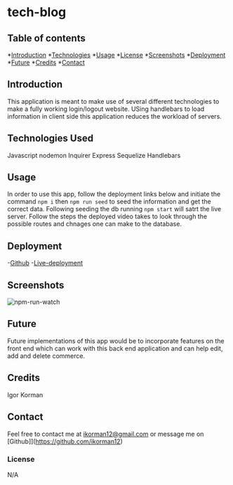 # tech-blog

## Table of contents
*[Introduction](#introduction)
*[Technologies](#technologies-used)
*[Usage](#usage)
*[License](#License)
*[Screenshots](#Screenshots)
*[Deployment](#Deployment)
*[Future](#Future)
*[Credits](#Credits)
*[Contact](#contact)

## Introduction
This application is meant to make use of several different technologies to make a fully working login/logout website. USing handlebars to load information in client side this application reduces the workload of servers.

## Technologies Used
Javascript
nodemon
Inquirer
Express
Sequelize
Handlebars

## Usage
In order to use this app, follow the deployment links below and initiate the command `npm i` then `npm run seed` to seed the information and get the correct data. Following seeding the db running `npm start` will satrt the live server. Follow the steps the deployed video takes to look through the possible routes and chnages one can make to the database.


## Deployment
-[Github](https://github.com/ikorman12/tech-blog)
-[Live-deployment]()

## Screenshots
![npm-run-watch](./images/Screen%20Shot%202022-11-06%20at%209.54.18%20PM.png)

## Future
Future implementations of this app would be to incorporate features on the front end which can work with this back end application and can help edit, add and delete commerce.

## Credits
Igor Korman

## Contact
Feel free to contact me at [ikorman12@gmail.com](ikorman12@gmail.com) or message me on [Github]](https://github.com/ikorman12)

### License
N/A